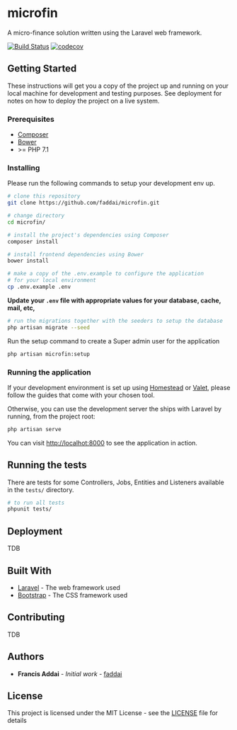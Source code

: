 # microfin

A micro-finance solution written using the Laravel web framework.

[![Build Status](https://travis-ci.org/faddai/microfin.svg?branch=master)](https://travis-ci.org/faddai/microfin)
[![codecov](https://codecov.io/gh/faddai/microfin/branch/master/graph/badge.svg)](https://codecov.io/gh/faddai/microfin)

## Getting Started

These instructions will get you a copy of the project up and running on your local machine for development and testing purposes. See deployment for notes on how to deploy the project on a live system.

### Prerequisites

* [Composer](https://getcomposer.org/doc/00-intro.md)
* [Bower](https://bower.io/)
* \>= PHP 7.1

### Installing

Please run the following commands to setup your development env up.

```bash
# clone this repository
git clone https://github.com/faddai/microfin.git

# change directory
cd microfin/

# install the project's dependencies using Composer
composer install

# install frontend dependencies using Bower
bower install

# make a copy of the .env.example to configure the application 
# for your local environment
cp .env.example .env
```

**Update your `.env` file with appropriate values for your database, cache, mail, etc,**

```bash
# run the migrations together with the seeders to setup the database
php artisan migrate --seed
```

Run the setup command to create a Super admin user for the application

```bash
php artisan microfin:setup
```
### Running the application

If your development environment is set up using 
[Homestead](https://laravel.com/docs/5.5/homestead) or [Valet](https://laravel.com/docs/5.5/valet), please follow
the guides that come with your chosen tool. 

Otherwise, you can use the development server the ships with Laravel by running, from the project root:

```bash
php artisan serve
```
You can visit [http://localhot:8000](http://localhot:8000) to see the application in action.

## Running the tests

There are tests for some Controllers, Jobs, Entities and Listeners available in the `tests/` directory.

```bash
# to run all tests
phpunit tests/
```

## Deployment

TDB

## Built With

* [Laravel](https://laravel.com) - The web framework used
* [Bootstrap](https://getbootstrap.com/) - The CSS framework used

## Contributing

TDB

## Authors

* **Francis Addai** - *Initial work* - [faddai](https://github.com/faddai)


## License

This project is licensed under the MIT License - see the [LICENSE](LICENSE) file for details


